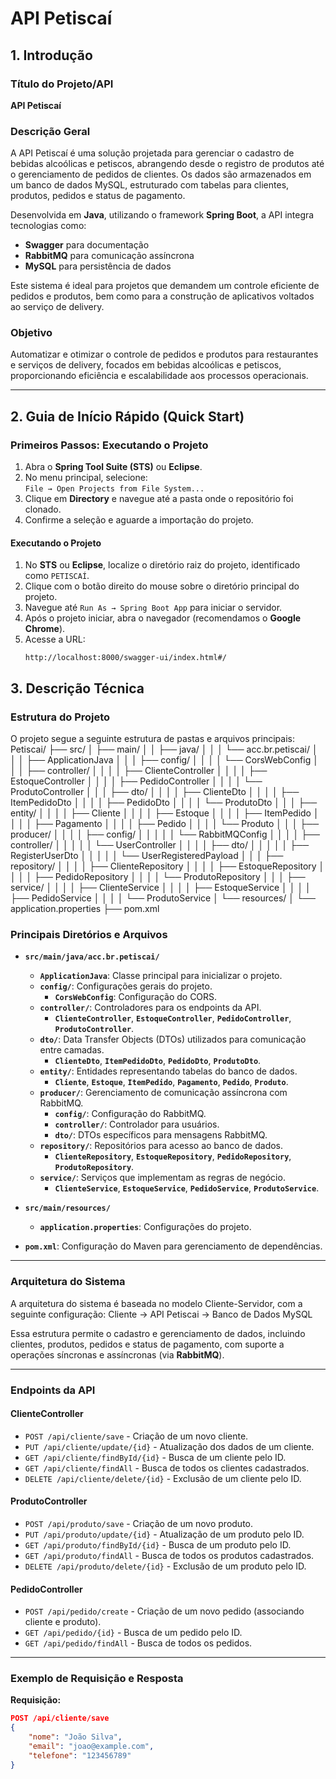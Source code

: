 # API Petiscaí

## 1. Introdução

### Título do Projeto/API
**API Petiscaí**

### Descrição Geral
A API Petiscaí é uma solução projetada para gerenciar o cadastro de bebidas alcoólicas e petiscos, abrangendo desde o registro de produtos até o gerenciamento de pedidos de clientes. Os dados são armazenados em um banco de dados MySQL, estruturado com tabelas para clientes, produtos, pedidos e status de pagamento.

Desenvolvida em **Java**, utilizando o framework **Spring Boot**, a API integra tecnologias como:
- **Swagger** para documentação
- **RabbitMQ** para comunicação assíncrona
- **MySQL** para persistência de dados

Este sistema é ideal para projetos que demandem um controle eficiente de pedidos e produtos, bem como para a construção de aplicativos voltados ao serviço de delivery.

### Objetivo
Automatizar e otimizar o controle de pedidos e produtos para restaurantes e serviços de delivery, focados em bebidas alcoólicas e petiscos, proporcionando eficiência e escalabilidade aos processos operacionais.

---

## 2. Guia de Início Rápido (Quick Start)

### Primeiros Passos: Executando o Projeto

1. Abra o **Spring Tool Suite (STS)** ou **Eclipse**.
2. No menu principal, selecione:  
   `File → Open Projects from File System...`
3. Clique em **Directory** e navegue até a pasta onde o repositório foi clonado.
4. Confirme a seleção e aguarde a importação do projeto.

#### Executando o Projeto
1. No **STS** ou **Eclipse**, localize o diretório raiz do projeto, identificado como `PETISCAÍ`.
2. Clique com o botão direito do mouse sobre o diretório principal do projeto.
3. Navegue até `Run As → Spring Boot App` para iniciar o servidor.
4. Após o projeto iniciar, abra o navegador (recomendamos o **Google Chrome**).
5. Acesse a URL:  
   ```url
   http://localhost:8000/swagger-ui/index.html#/

## 3. Descrição Técnica

### Estrutura do Projeto
O projeto segue a seguinte estrutura de pastas e arquivos principais:
Petiscai/ ├── src/ │ ├── main/ │ │ ├── java/ │ │ │ └── acc.br.petiscai/ │ │ │ ├── ApplicationJava │ │ │ ├── config/ │ │ │ │ └── CorsWebConfig │ │ │ ├── controller/ │ │ │ │ ├── ClienteController │ │ │ │ ├── EstoqueController │ │ │ │ ├── PedidoController │ │ │ │ └── ProdutoController │ │ │ ├── dto/ │ │ │ │ ├── ClienteDto │ │ │ │ ├── ItemPedidoDto │ │ │ │ ├── PedidoDto │ │ │ │ └── ProdutoDto │ │ │ ├── entity/ │ │ │ │ ├── Cliente │ │ │ │ ├── Estoque │ │ │ │ ├── ItemPedido │ │ │ │ ├── Pagamento │ │ │ │ ├── Pedido │ │ │ │ └── Produto │ │ │ ├── producer/ │ │ │ │ ├── config/ │ │ │ │ │ └── RabbitMQConfig │ │ │ │ ├── controller/ │ │ │ │ │ └── UserController │ │ │ │ ├── dto/ │ │ │ │ │ ├── RegisterUserDto │ │ │ │ │ └── UserRegisteredPayload │ │ │ ├── repository/ │ │ │ │ ├── ClienteRepository │ │ │ │ ├── EstoqueRepository │ │ │ │ ├── PedidoRepository │ │ │ │ └── ProdutoRepository │ │ │ ├── service/ │ │ │ │ ├── ClienteService │ │ │ │ ├── EstoqueService │ │ │ │ ├── PedidoService │ │ │ │ └── ProdutoService │ └── resources/ │ └── application.properties ├── pom.xml


### Principais Diretórios e Arquivos

- **`src/main/java/acc.br.petiscai/`**
  - **`ApplicationJava`**: Classe principal para inicializar o projeto.
  - **`config/`**: Configurações gerais do projeto.
    - **`CorsWebConfig`**: Configuração do CORS.
  - **`controller/`**: Controladores para os endpoints da API.
    - **`ClienteController`**, **`EstoqueController`**, **`PedidoController`**, **`ProdutoController`**.
  - **`dto/`**: Data Transfer Objects (DTOs) utilizados para comunicação entre camadas.
    - **`ClienteDto`**, **`ItemPedidoDto`**, **`PedidoDto`**, **`ProdutoDto`**.
  - **`entity/`**: Entidades representando tabelas do banco de dados.
    - **`Cliente`**, **`Estoque`**, **`ItemPedido`**, **`Pagamento`**, **`Pedido`**, **`Produto`**.
  - **`producer/`**: Gerenciamento de comunicação assíncrona com RabbitMQ.
    - **`config/`**: Configuração do RabbitMQ.
    - **`controller/`**: Controlador para usuários.
    - **`dto/`**: DTOs específicos para mensagens RabbitMQ.
  - **`repository/`**: Repositórios para acesso ao banco de dados.
    - **`ClienteRepository`**, **`EstoqueRepository`**, **`PedidoRepository`**, **`ProdutoRepository`**.
  - **`service/`**: Serviços que implementam as regras de negócio.
    - **`ClienteService`**, **`EstoqueService`**, **`PedidoService`**, **`ProdutoService`**.

- **`src/main/resources/`**
  - **`application.properties`**: Configurações do projeto.

- **`pom.xml`**: Configuração do Maven para gerenciamento de dependências.


---

### Arquitetura do Sistema
A arquitetura do sistema é baseada no modelo Cliente-Servidor, com a seguinte configuração:
Cliente → API Petiscai → Banco de Dados MySQL


Essa estrutura permite o cadastro e gerenciamento de dados, incluindo clientes, produtos, pedidos e status de pagamento, com suporte a operações síncronas e assíncronas (via **RabbitMQ**).

---

### Endpoints da API

#### **ClienteController**
- `POST /api/cliente/save` - Criação de um novo cliente.
- `PUT /api/cliente/update/{id}` - Atualização dos dados de um cliente.
- `GET /api/cliente/findById/{id}` - Busca de um cliente pelo ID.
- `GET /api/cliente/findAll` - Busca de todos os clientes cadastrados.
- `DELETE /api/cliente/delete/{id}` - Exclusão de um cliente pelo ID.

#### **ProdutoController**
- `POST /api/produto/save` - Criação de um novo produto.
- `PUT /api/produto/update/{id}` - Atualização de um produto pelo ID.
- `GET /api/produto/findById/{id}` - Busca de um produto pelo ID.
- `GET /api/produto/findAll` - Busca de todos os produtos cadastrados.
- `DELETE /api/produto/delete/{id}` - Exclusão de um produto pelo ID.

#### **PedidoController**
- `POST /api/pedido/create` - Criação de um novo pedido (associando cliente e produto).
- `GET /api/pedido/{id}` - Busca de um pedido pelo ID.
- `GET /api/pedido/findAll` - Busca de todos os pedidos.

---

### Exemplo de Requisição e Resposta

**Requisição:**
```json
POST /api/cliente/save
{
    "nome": "João Silva",
    "email": "joao@example.com",
    "telefone": "123456789"
}


